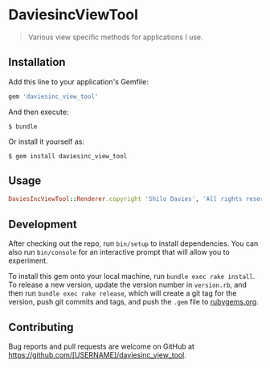 # DaviesincViewTool

>Various view specific methods for applications I use.

## Installation

Add this line to your application's Gemfile:

```ruby
gem 'daviesinc_view_tool'
```

And then execute:

    $ bundle

Or install it yourself as:

    $ gem install daviesinc_view_tool

## Usage

```ruby
DaviesIncViewTool::Renderer.copyright 'Shilo Davies', 'All rights reserved'
```

## Development

After checking out the repo, run `bin/setup` to install dependencies. You can also run `bin/console` for an interactive prompt that will allow you to experiment.

To install this gem onto your local machine, run `bundle exec rake install`. To release a new version, update the version number in `version.rb`, and then run `bundle exec rake release`, which will create a git tag for the version, push git commits and tags, and push the `.gem` file to [rubygems.org](https://rubygems.org).

## Contributing

Bug reports and pull requests are welcome on GitHub at https://github.com/[USERNAME]/daviesinc_view_tool.
